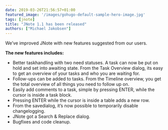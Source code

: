 ```yaml
---
date: 2019-03-26T21:56:57+01:00
featured_image: '/images/gohugo-default-sample-hero-image.jpg'
tags: [jnote]
title: "JNote 1.1 has been released"
authors: ["Michael Jakobsen"]
---
```


We’ve improved JNote with new features suggested from our users.

**The new features includes:**

- Better taskhandling with two need statuses. A task can now be put on hold and set into awaiting state. From the Task Overview dialog, its easy to get an overview of your tasks and who you are waiting for.
- Follow-ups can be added to tasks. From the Timeline overview, you get the total overview of all things you need to follow up on.
- Easily add comments to a task, simple by pressing ENTER, while the cursor is inside a task block.
- Pressing ENTER while the cursor is inside a table adds a new row.
- From the savedialog, it’s now possible to temporarily disable changelogging.
- JNote got a Search &amp; Replace dialog.
- Bugfixes and code cleanup.